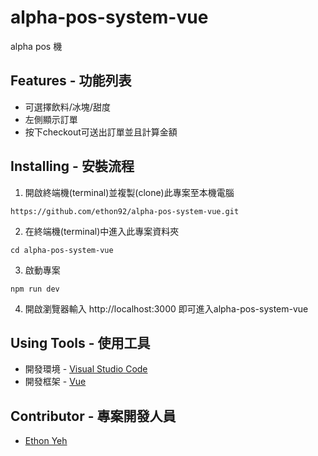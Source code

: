 # alpha-pos-system-vue

alpha pos 機

## Features - 功能列表

+ 可選擇飲料/冰塊/甜度
+ 左側顯示訂單
+ 按下checkout可送出訂單並且計算金額

## Installing - 安裝流程

1. 開啟終端機(terminal)並複製(clone)此專案至本機電腦
```
https://github.com/ethon92/alpha-pos-system-vue.git
```
2. 在終端機(terminal)中進入此專案資料夾
```
cd alpha-pos-system-vue
```
3. 啟動專案
```
npm run dev
```
4. 開啟瀏覽器輸入 http://localhost:3000 即可進入alpha-pos-system-vue

## Using Tools - 使用工具

+ 開發環境 - [Visual Studio Code](https://code.visualstudio.com/)
+ 開發框架 - [Vue](https://vuejs.org/)

## Contributor - 專案開發人員

+ [Ethon Yeh](https://github.com/ethon92)
